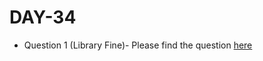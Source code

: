 # DAY-34

* Question 1 (Library Fine)- Please find the question [here](https://www.hackerrank.com/challenges/library-fine/problem)